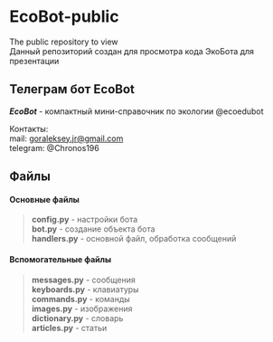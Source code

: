 # EcoBot-public
The public repository to view  
Данный репозиторий создан для просмотра кода ЭкоБота для презентации

## Телеграм бот EcoBot
***EcoBot*** - компактный мини-справочник по экологии
@ecoedubot

Контакты:  
mail: goraleksey.jr@gmail.com  
telegram: @Chronos196

## Файлы
#### Основные файлы  
>**config.py** - настройки бота  
**bot.py** - создание объекта бота  
**handlers.py** - основной файл, обработка сообщений

#### Вспомогательные файлы
>**messages.py** - сообщения  
**keyboards.py** - клавиатуры  
**commands.py** - команды  
**images.py** - изображения  
**dictionary.py** - словарь  
**articles.py** - статьи

